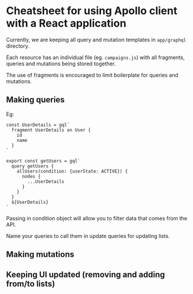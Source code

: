 # Cheatsheet for using Apollo client with a React application


Currently, we are keeping all query and mutation templates in `app/graphql` directory.

Each resource has an individual file (eg. `campaigns.js`) with all fragments, queries and mutations being stored together.

The use of fragments is encouraged to limit boilerplate for queries and mutations.


## Making queries

Eg:


```
const UserDetails = gql`
  fragment UserDetails on User {
    id
    name
  }
`

export const getUsers = gql`
  query getUsers {
    allUsers(condition: {userState: ACTIVE}) {
      nodes {
        ...UserDetails
      }
    }
  }
  ${UserDetails}
`
```

Passing in condition object will allow you to filter data that comes from the API.

Name your queries to call them in update queries for updating lists.


## Making mutations



## Keeping UI updated (removing and adding from/to lists)


